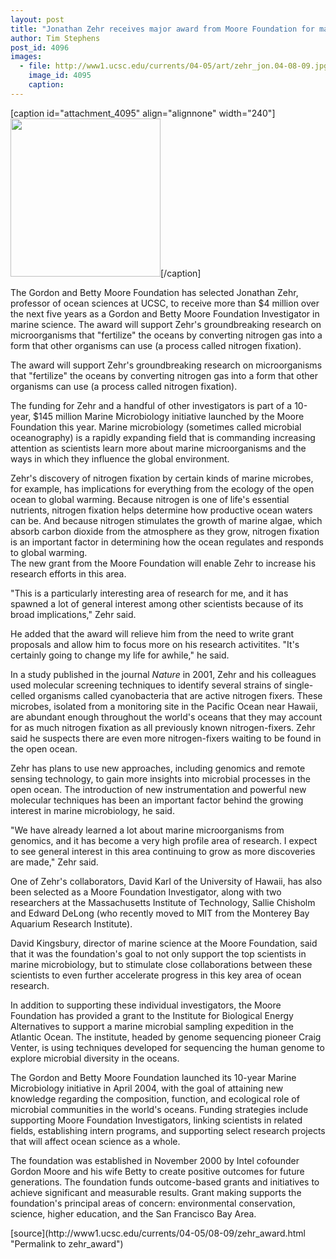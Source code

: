 ```yaml
---
layout: post
title: "Jonathan Zehr receives major award from Moore Foundation for marine microbiology research"
author: Tim Stephens
post_id: 4096
images:
  - file: http://www1.ucsc.edu/currents/04-05/art/zehr_jon.04-08-09.jpg
    image_id: 4095
    caption: 
---
```


[caption id="attachment_4095" align="alignnone" width="240"]<a href="http://localhost/mysite/wp-content/uploads/2004/08/zehr_jon.04-08-09.jpg"><img class="size-full wp-image-4095" src="http://localhost/mysite/wp-content/uploads/2004/08/zehr_jon.04-08-09.jpg" alt="" width="240" height="253" /></a>[/caption]
<p>
  The Gordon and Betty Moore Foundation has selected Jonathan Zehr, professor of ocean sciences at UCSC, to receive more than $4 million over the next five years as a Gordon and Betty Moore Foundation Investigator in marine science. The award will support Zehr's groundbreaking research on microorganisms that "fertilize" the oceans by converting nitrogen gas into a form that other organisms can use (a process called nitrogen fixation).
</p>
<p>
  The award will support Zehr's groundbreaking research on microorganisms that "fertilize" the oceans by converting nitrogen gas into a form that other organisms can use (a process called nitrogen fixation).<br>
</p>
<p>
  The funding for Zehr and a handful of other investigators is part of a 10-year, $145 million Marine Microbiology initiative launched by the Moore Foundation this year. Marine microbiology (sometimes called microbial oceanography) is a rapidly expanding field that is commanding increasing attention as scientists learn more about marine microorganisms and the ways in which they influence the global environment.<br>
</p>
<p>
  Zehr's discovery of nitrogen fixation by certain kinds of marine microbes, for example, has implications for everything from the ecology of the open ocean to global warming. Because nitrogen is one of life's essential nutrients, nitrogen fixation helps determine how productive ocean waters can be. And because nitrogen stimulates the growth of marine algae, which absorb carbon dioxide from the atmosphere as they grow, nitrogen fixation is an important factor in determining how the ocean regulates and responds to global warming.<br>
  The new grant from the Moore Foundation will enable Zehr to increase his research efforts in this area.<br>
</p>
<p>
  "This is a particularly interesting area of research for me, and it has spawned a lot of general interest among other scientists because of its broad implications," Zehr said.<br>
</p>
<p>
  He added that the award will relieve him from the need to write grant proposals and allow him to focus more on his research activitites. "It's certainly going to change my life for awhile," he said.<br>
</p>
<p>
  In a study published in the journal <i>Nature</i> in 2001, Zehr and his colleagues used molecular screening techniques to identify several strains of single-celled organisms called cyanobacteria that are active nitrogen fixers. These microbes, isolated from a monitoring site in the Pacific Ocean near Hawaii, are abundant enough throughout the world's oceans that they may account for as much nitrogen fixation as all previously known nitrogen-fixers. Zehr said he suspects there are even more nitrogen-fixers waiting to be found in the open ocean.<br>
</p>
<p>
  Zehr has plans to use new approaches, including genomics and remote sensing technology, to gain more insights into microbial processes in the open ocean. The introduction of new instrumentation and powerful new molecular techniques has been an important factor behind the growing interest in marine microbiology, he said.<br>
</p>
<p>
  "We have already learned a lot about marine microorganisms from genomics, and it has become a very high profile area of research. I expect to see general interest in this area continuing to grow as more discoveries are made," Zehr said.<br>
</p>
<p>
  One of Zehr's collaborators, David Karl of the University of Hawaii, has also been selected as a Moore Foundation Investigator, along with two researchers at the Massachusetts Institute of Technology, Sallie Chisholm and Edward DeLong (who recently moved to MIT from the Monterey Bay Aquarium Research Institute).<br>
</p>
<p>
  David Kingsbury, director of marine science at the Moore Foundation, said that it was the foundation's goal to not only support the top scientists in marine microbiology, but to stimulate close collaborations between these scientists to even further accelerate progress in this key area of ocean research.<br>
</p>
<p>
  In addition to supporting these individual investigators, the Moore Foundation has provided a grant to the Institute for Biological Energy Alternatives to support a marine microbial sampling expedition in the Atlantic Ocean. The institute, headed by genome sequencing pioneer Craig Venter, is using techniques developed for sequencing the human genome to explore microbial diversity in the oceans.
</p>
<p>
  The Gordon and Betty Moore Foundation launched its 10-year Marine Microbiology initiative in April 2004, with the goal of attaining new knowledge regarding the composition, function, and ecological role of microbial communities in the world's oceans. Funding strategies include supporting Moore Foundation Investigators, linking scientists in related fields, establishing intern programs, and supporting select research projects that will affect ocean science as a whole.<br>
</p>
<p>
  The foundation was established in November 2000 by Intel cofounder Gordon Moore and his wife Betty to create positive outcomes for future generations. The foundation funds outcome-based grants and initiatives to achieve significant and measurable results. Grant making supports the foundation's principal areas of concern: environmental conservation, science, higher education, and the San Francisco Bay Area.<br>
</p>
[source](http://www1.ucsc.edu/currents/04-05/08-09/zehr_award.html "Permalink to zehr_award")

